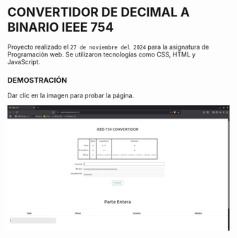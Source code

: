 # CONVERTIDOR DE DECIMAL A BINARIO IEEE 754

Proyecto realizado el `27 de noviembre del 2024` para la asignatura de Programación web. Se utilizaron tecnologías como CSS, HTML y JavaScript.


### DEMOSTRACIÓN

Dar clic en la imagen para probar la página.

[![Demo](./Images/demo.png)](https://adrien04hz.github.io/IEEE/)